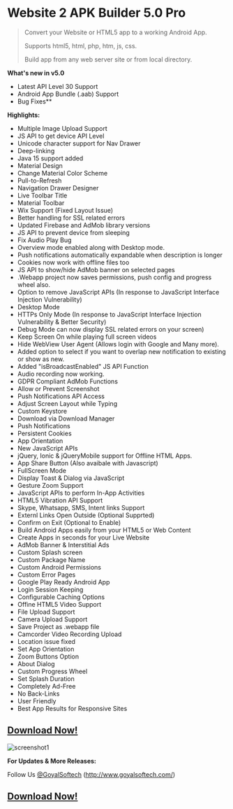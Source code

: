 # **Website 2 APK Builder 5.0 Pro**

> Convert your Website or HTML5 app to a working Android App.
> 
> Supports html5, html, php, htm, js, css.
> 
> Build app from any web server site or from local directory.

**What's new in v5.0**
- Latest API Level 30 Support
- Android App Bundle (.aab) Support
- Bug Fixes**

 **Highlights:**
- Multiple Image Upload Support
- JS API to get device API Level
- Unicode character support for Nav Drawer
- Deep-linking
- Java 15 support added
- Material Design
- Change Material Color Scheme
- Pull-to-Refresh
- Navigation Drawer Designer
- Live Toolbar Title
- Material Toolbar
- Wix Support (Fixed Layout Issue)
- Better handling for SSL related errors
- Updated Firebase and AdMob library versions
- JS API to prevent device from sleeping
- Fix Audio Play Bug
- Overview mode enabled along with Desktop mode.
- Push notifications automatically expandable when description is longer
- Cookies now work with offline files too
- JS API to show/hide AdMob banner on selected pages
- .Webapp project now saves permissions, push config and progress wheel also.
- Option to remove JavaScript APIs (In response to JavaScript Interface Injection Vulnerability)
- Desktop Mode
- HTTPs Only Mode (In response to JavaScript Interface Injection Vulnerability & Better Security)
- Debug Mode can now display SSL related errors on your screen)
- Keep Screen On while playing full screen videos
- Hide WebView User Agent (Allows login with Google and Many more).
- Added option to select if you want to overlap new notification to existing or show as new.
- Added "isBroadcastEnabled" JS API Function
- Audio recording now working.  
- GDPR Compliant AdMob Functions
- Allow or Prevent Screenshot
- Push Notifications API Access
- Adjust Screen Layout while Typing
- Custom Keystore
- Download via Download Manager
- Push Notifications
- Persistent Cookies
- App Orientation
- New JavaScript APIs 
- jQuery, Ionic & jQueryMobile support for Offline HTML Apps.
- App Share Button (Also avaibale with Javascript)
- FullScreen Mode
- Display Toast & Dialog via JavaScript
- Gesture Zoom Support
- JavaScript APIs to perform In-App Activities
- HTML5 Vibration API Support
- Skype, Whatsapp, SMS, Intent links Support
- Externl Links Open Outside (Optional Supprted)
- Confirm on Exit (Optional to Enable)
- Build Android Apps easily from your HTML5 or Web Content
- Create Apps in seconds for your Live Website
- AdMob Banner & Interstitial Ads
- Custom Splash screen
- Custom Package Name
- Custom Android Permissions
- Custom Error Pages
- Google Play Ready Android App
- Login Session Keeping
- Configurable Caching Options
- Offine HTML5 Video Support
- File Upload Support
- Camera Upload Support
- Save Project as .webapp file
- Camcorder Video Recording Upload
- Location issue fixed
- Set App Orientation
- Zoom Buttons Option
- About Dialog
- Custom Progress Wheel
- Set Splash Duration
- Completely Ad-Free
- No Back-Links
- User Friendly
- Best App Results for Responsive Sites

## **[Download Now!](https://websitetoapk.com/download.html)**

![screenshot1](https://websitetoapk.com/images/screenshots/v5.0_1.png)

**For Updates & More Releases:**

Follow Us [@GoyalSoftech](https://github.com/goyalsoftech/)
(http://www.goyalsoftech.com/)

## **[Download Now!](https://websitetoapk.com/download.html)**
